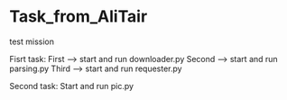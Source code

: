 # Task_from_AliTair
test mission

Fisrt task:
First --> start and run downloader.py
Second --> start and run parsing.py
Third --> start and run requester.py

Second task:
Start and run pic.py
